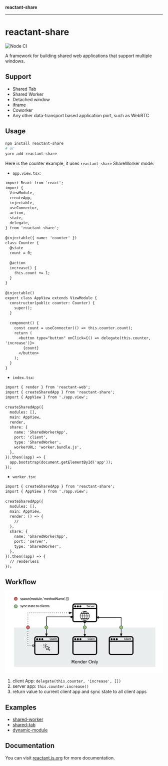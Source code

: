 **reactant-share**

***

# reactant-share

![Node CI](https://github.com/unadlib/reactant/workflows/Node%20CI/badge.svg)

A framework for building shared web applications that support multiple windows.

## Support

- Shared Tab
- Shared Worker
- Detached window
- iframe
- Coworker
- Any other data-transport based application port, such as WebRTC

## Usage

```bash
npm install reactant-share
# or
yarn add reactant-share
```

Here is the counter example, it uses `reactant-share` ShareWorker mode:

- `app.view.tsx`:

```tsx
import React from 'react';
import {
  ViewModule,
  createApp,
  injectable,
  useConnector,
  action,
  state,
  delegate,
} from 'reactant-share';

@injectable({ name: 'counter' })
class Counter {
  @state
  count = 0;

  @action
  increase() {
    this.count += 1;
  }
}

@injectable()
export class AppView extends ViewModule {
  constructor(public counter: Counter) {
    super();
  }

  component() {
    const count = useConnector(() => this.counter.count);
    return (
      <button type="button" onClick={() => delegate(this.counter, 'increase')}>
        {count}
      </button>
    );
  }
}
```

- `index.tsx`:

```tsx
import { render } from 'reactant-web';
import { createSharedApp } from 'reactant-share';
import { AppView } from './app.view';

createSharedApp({
  modules: [],
  main: AppView,
  render,
  share: {
    name: 'SharedWorkerApp',
    port: 'client',
    type: 'SharedWorker',
    workerURL: 'worker.bundle.js',
  },
}).then((app) => {
  app.bootstrap(document.getElementById('app'));
});
```

- `worker.tsx`:

```tsx
import { createSharedApp } from 'reactant-share';
import { AppView } from './app.view';

createSharedApp({
  modules: [],
  main: AppView,
  render: () => {
    //
  },
  share: {
    name: 'SharedWorkerApp',
    port: 'server',
    type: 'SharedWorker',
  },
}).then((app) => {
  // renderless
});
```

## Workflow

![Workflow](../_media/workflow.jpg)

1. client App: `delegate(this.counter, 'increase', [])`
2. server app: `this.counter.increase()`
3. return value to current client app and sync state to all client apps

## Examples

- [shared-worker](https://github.com/unadlib/reactant-examples/tree/master/reactant-share/shared-worker)
- [shared-tab](https://github.com/unadlib/reactant-examples/tree/master/reactant-share/shared-tab)
- [dynamic-module](https://github.com/unadlib/reactant-examples/tree/master/reactant-share/dynamic-module)

## Documentation

You can visit [reactant.js.org](https://reactant.js.org/docs/shared-app/) for more documentation.
